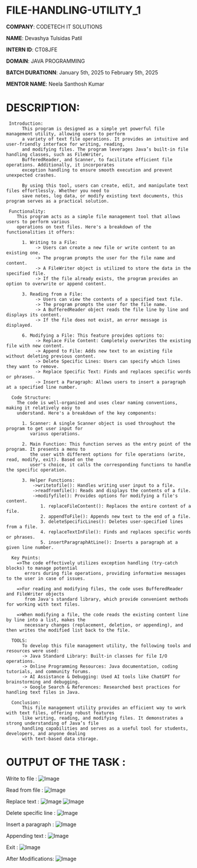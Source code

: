# FILE-HANDLING-UTILITY_1

**COMPANY**: CODETECH IT SOLUTIONS

**NAME**: Devashya Tulsidas Patil

**INTERN ID**: CT08JFE

**DOMAIN**: JAVA PROGRAMMING

**BATCH DURATIONN**: January 5th, 2025 to February 5th, 2025

**MENTOR NAME**: Neela Santhosh Kumar

# DESCRIPTION: 

     Introduction:
          This program is designed as a simple yet powerful file management utility, allowing users to perform 
          a variety of text file operations. It provides an intuitive and user-friendly interface for writing, reading,
          and modifying files. The program leverages Java’s built-in file handling classes, such as FileWriter,
          BufferedReader, and Scanner, to facilitate efficient file operations. Additionally, it incorporates 
          exception handling to ensure smooth execution and prevent unexpected crashes.
          
          By using this tool, users can create, edit, and manipulate text files effortlessly. Whether you need to
          save notes, log data, or modify existing text documents, this program serves as a practical solution.
          
     Functionality:
        This program acts as a simple file management tool that allows users to perform various 
        operations on text files. Here's a breakdown of the functionalities it offers:
        
          1. Writing to a File:
               -> Users can create a new file or write content to an existing one.
               -> The program prompts the user for the file name and content.
               -> A FileWriter object is utilized to store the data in the specified file.
               -> If the file already exists, the program provides an option to overwrite or append content.
                  
          3. Reading from a File:
               -> Users can view the contents of a specified text file.
               -> The program prompts the user for the file name.
               -> A BufferedReader object reads the file line by line and displays its content.
               -> If the file does not exist, an error message is displayed.
             
          6. Modifying a File: This feature provides options to:
               -> Replace File Content: Completely overwrites the existing file with new content.
               -> Append to File: Adds new text to an existing file without deleting previous content.
               -> Delete Specific Lines: Users can specify which lines they want to remove.
               -> Replace Specific Text: Finds and replaces specific words or phrases.
               -> Insert a Paragraph: Allows users to insert a paragraph at a specified line number.
             
      Code Structure:
        The code is well-organized and uses clear naming conventions, making it relatively easy to 
        understand. Here's a breakdown of the key components:
        
          1. Scanner: A single Scanner object is used throughout the program to get user input for 
             various operations.
             
          2. Main Function: This function serves as the entry point of the program. It presents a menu to
             the user with different options for file operations (write, read, modify, exit). Based on the
             user's choice, it calls the corresponding functions to handle the specific operation.
             
          3. Helper Functions:
              ->writetofile(): Handles writing user input to a file.
              ->readfromfile(): Reads and displays the contents of a file.
              ->modifyfile(): Provides options for modifying a file's content.
                 1. replaceFileContent(): Replaces the entire content of a file.
                 2. appendToFile(): Appends new text to the end of a file.
                 3. deleteSpecificLines(): Deletes user-specified lines from a file.
                 4. replaceTextInFile(): Finds and replaces specific words or phrases.
                 5. insertParagraphAtLine(): Inserts a paragraph at a given line number.
                 
      Key Points:
        =>The code effectively utilizes exception handling (try-catch blocks) to manage potential 
           errors during file operations, providing informative messages to the user in case of issues.
           
        =>For reading and modifying files, the code uses BufferedReader and FileWriter objects 
           from Java's standard library, which provide convenient methods for working with text files.
           
        =>When modifying a file, the code reads the existing content line by line into a list, makes the 
           necessary changes (replacement, deletion, or appending), and then writes the modified list back to the file.
           
      TOOLS:
          To develop this file management utility, the following tools and resources were used:
          -> Java Standard Library: Built-in classes for file I/O operations.
          -> Online Programming Resources: Java documentation, coding tutorials, and community forums.
          -> AI Assistance & Debugging: Used AI tools like ChatGPT for brainstorming and debugging.
          -> Google Search & References: Researched best practices for handling text files in Java.
        
      Conclusion:
          This file management utility provides an efficient way to work with text files, offering robust features 
          like writing, reading, and modifying files. It demonstrates a strong understanding of Java’s file
          handling capabilities and serves as a useful tool for students, developers, and anyone dealing 
          with text-based data storage.


# OUTPUT OF THE TASK : 

Write to file :
![Image](https://github.com/user-attachments/assets/6c46af83-6158-4fa4-8090-6051f4254a0d)

Read from file :
![Image](https://github.com/user-attachments/assets/31f02f03-a531-47ff-9349-bff4443f2dce)

Replace text :
![Image](https://github.com/user-attachments/assets/d58e0c3c-8fc9-4c05-9cf2-76409465d3e7)
![Image](https://github.com/user-attachments/assets/8aa348b2-796e-435a-b0cd-581746b7b481)

Delete specific line :
![Image](https://github.com/user-attachments/assets/ad528c6d-8285-4497-8a23-f7f0a4623732)

Insert a paragraph :
![Image](https://github.com/user-attachments/assets/cfbcf807-caa8-465b-8179-76a9f829beac)

Appending text : ![Image](https://github.com/user-attachments/assets/7a2b8862-7d89-46f5-a809-6b43cf45c6b9)

Exit :
![Image](https://github.com/user-attachments/assets/39709449-37c8-4101-9203-884993a71621)

After Modifications:
![Image](https://github.com/user-attachments/assets/f38abd1e-5167-4d31-a1f9-f3c6bba09974)

